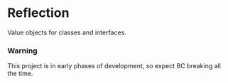 # Reflection
Value objects for classes and interfaces.

### Warning
This project is in early phases of development, so expect BC breaking all the time.

